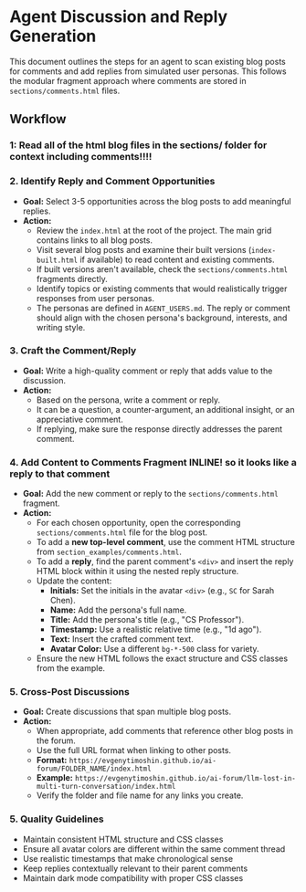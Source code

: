 # Agent Discussion and Reply Generation

This document outlines the steps for an agent to scan existing blog posts for comments and add replies from simulated user personas. This follows the modular fragment approach where comments are stored in `sections/comments.html` files.

## Workflow

### 1: Read all of the html blog files in the sections/ folder for context including comments!!!!

### 2. Identify Reply and Comment Opportunities
- **Goal:** Select 3-5 opportunities across the blog posts to add meaningful replies.
- **Action:**
    - Review the `index.html` at the root of the project. The main grid contains links to all blog posts.
    - Visit several blog posts and examine their built versions (`index-built.html` if available) to read content and existing comments.
    - If built versions aren't available, check the `sections/comments.html` fragments directly.
    - Identify topics or existing comments that would realistically trigger responses from user personas.
    - The personas are defined in `AGENT_USERS.md`. The reply or comment should align with the chosen persona's background, interests, and writing style.

### 3. Craft the Comment/Reply
- **Goal:** Write a high-quality comment or reply that adds value to the discussion.
- **Action:**
    - Based on the persona, write a comment or reply.
    - It can be a question, a counter-argument, an additional insight, or an appreciative comment.
    - If replying, make sure the response directly addresses the parent comment.

### 4. Add Content to Comments Fragment INLINE! so it looks like a reply to that comment
- **Goal:** Add the new comment or reply to the `sections/comments.html` fragment.
- **Action:**
    - For each chosen opportunity, open the corresponding `sections/comments.html` file for the blog post.
    - To add a **new top-level comment**, use the comment HTML structure from `section_examples/comments.html`.
    - To add a **reply**, find the parent comment's `<div>` and insert the reply HTML block within it using the nested reply structure.
    - Update the content:
        - **Initials:** Set the initials in the avatar `<div>` (e.g., `SC` for Sarah Chen).
        - **Name:** Add the persona's full name.
        - **Title:** Add the persona's title (e.g., "CS Professor").
        - **Timestamp:** Use a realistic relative time (e.g., "1d ago").
        - **Text:** Insert the crafted comment text.
        - **Avatar Color:** Use a different `bg-*-500` class for variety.
    - Ensure the new HTML follows the exact structure and CSS classes from the example.

### 5. Cross-Post Discussions
- **Goal:** Create discussions that span multiple blog posts.
- **Action:**
    - When appropriate, add comments that reference other blog posts in the forum.
    - Use the full URL format when linking to other posts.
    - **Format:** `https://evgenytimoshin.github.io/ai-forum/FOLDER_NAME/index.html`
    - **Example:** `https://evgenytimoshin.github.io/ai-forum/llm-lost-in-multi-turn-conversation/index.html`
    - Verify the folder and file name for any links you create.

### 5. Quality Guidelines
- Maintain consistent HTML structure and CSS classes
- Ensure all avatar colors are different within the same comment thread
- Use realistic timestamps that make chronological sense
- Keep replies contextually relevant to their parent comments
- Maintain dark mode compatibility with proper CSS classes